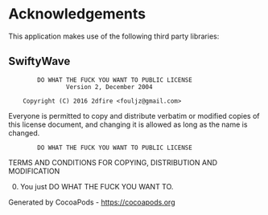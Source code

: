 # Acknowledgements
This application makes use of the following third party libraries:

## SwiftyWave

            DO WHAT THE FUCK YOU WANT TO PUBLIC LICENSE
                    Version 2, December 2004

        Copyright (C) 2016 2dfire <fouljz@gmail.com>

Everyone is permitted to copy and distribute verbatim or modified
copies of this license document, and changing it is allowed as long
as the name is changed.

            DO WHAT THE FUCK YOU WANT TO PUBLIC LICENSE
  TERMS AND CONDITIONS FOR COPYING, DISTRIBUTION AND MODIFICATION

0. You just DO WHAT THE FUCK YOU WANT TO.
    
Generated by CocoaPods - https://cocoapods.org
